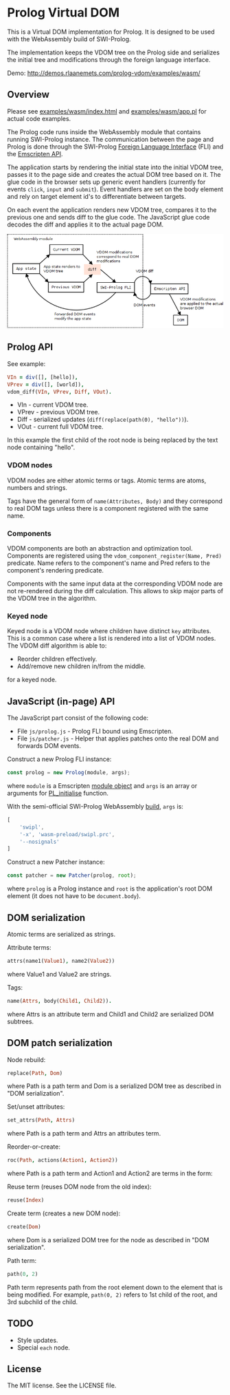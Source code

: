 # Prolog Virtual DOM

This is a Virtual DOM implementation for Prolog. It is
designed to be used with the WebAssembly build of SWI-Prolog.

The implementation keeps the VDOM tree on the Prolog side
and serializes the initial tree and modifications through
the foreign language interface.

Demo: <http://demos.rlaanemets.com/prolog-vdom/examples/wasm/>

## Overview

Please see [examples/wasm/index.html][index-html] and [examples/wasm/app.pl][app] for
actual code examples.

[index-html]:examples/wasm/index.html
[app]:examples/wasm/app.pl

The Prolog code runs inside the WebAssembly module that contains
running SWI-Prolog instance. The communication between the page
and Prolog is done through the SWI-Prolog [Foreign Language Interface][fli] (FLI)
and the [Emscripten API][emapi].

[fli]:http://www.swi-prolog.org/pldoc/man?section=foreign
[emapi]:https://kripken.github.io/emscripten-site/docs/api_reference/index.html

The application starts by rendering the initial state into the
initial VDOM tree, passes it to the page side and creates the
actual DOM tree based on it. The glue code in the browser
sets up generic event handlers (currently for events `click`,
`input` and `submit`). Event handlers are set on the body
element and rely on target element id's to differentiate between
targets.

On each event the application renders new VDOM tree, compares it
to the previous one and sends diff to the glue code. The JavaScript
glue code decodes the diff and applies it to the actual page DOM.

![Prolog VDOM](docs/prolog-vdom.png)

## Prolog API

See example:

```prolog
VIn = div([], [hello]),
VPrev = div([], [world]),
vdom_diff(VIn, VPrev, Diff, VOut).
```

 * VIn - current VDOM tree.
 * VPrev - previous VDOM tree.
 * Diff - serialized updates (`diff(replace(path(0), "hello"))`).
 * VOut - current full VDOM tree.

In this example the first child of the root node is being
replaced by the text node containing "hello".

### VDOM nodes

VDOM nodes are either atomic terms or tags. Atomic terms are atoms,
numbers and strings.

Tags have the general form of `name(Attributes, Body)` and they
correspond to real DOM tags unless there is a component registered
with the same name.

### Components

VDOM components are both an abstraction and optimization tool.
Components are registered using the `vdom_component_register(Name, Pred)`
predicate. Name refers to the component's name and Pred refers
to the component's rendering predicate.

Components with the same input data at the corresponding VDOM node are
not re-rendered during the diff calculation. This allows to skip
major parts of the VDOM tree in the algorithm.

### Keyed node

Keyed node is a VDOM node where children have distinct `key`
attributes. This is a common case where a list is rendered into
a list of VDOM nodes. The VDOM diff algorithm is able to:

 * Reorder children effectively.
 * Add/remove new children in/from the middle.

for a keyed node.

## JavaScript (in-page) API

The JavaScript part consist of the following code:

 * File `js/prolog.js` - Prolog FLI bound using Emscripten.
 * File `js/patcher.js` - Helper that applies patches onto the real DOM and forwards DOM events.

Construct a new Prolog FLI instance:

```js
const prolog = new Prolog(module, args);
```

where `module` is a Emscripten [module object][Module] and
`args` is an array or arguments for [PL_initialise][pl-init] function.

With the semi-official SWI-Prolog WebAssembly [build][swi-wasm], `args` is:

```js
[
    'swipl',
    '-x', 'wasm-preload/swipl.prc',
    '--nosignals'
]
```

[Module]:https://kripken.github.io/emscripten-site/docs/api_reference/module.html
[pl-init]:http://www.swi-prolog.org/pldoc/doc_for?object=c(%27PL_initialise%27)
[swi-wasm]:https://github.com/SWI-Prolog/swipl-wasm

Construct a new Patcher instance:

```js
const patcher = new Patcher(prolog, root);
```

where `prolog` is a Prolog instance and `root` is the
application's root DOM element (it does not have to be `document.body`).

## DOM serialization

Atomic terms are serialized as strings.

Attribute terms:

```prolog
attrs(name1(Value1), name2(Value2))
```

where Value1 and Value2 are strings.

Tags:

```prolog
name(Attrs, body(Child1, Child2)).
```

where Attrs is an attribute term and Child1 and
Child2 are serialized DOM subtrees.

## DOM patch serialization

Node rebuild:

```prolog
replace(Path, Dom)
```

where Path is a path term and Dom is a serialized DOM
tree as described in "DOM serialization".

Set/unset attributes:

```prolog
set_attrs(Path, Attrs)
```

where Path is a path term and Attrs an attributes term.

Reorder-or-create:

```prolog
roc(Path, actions(Action1, Action2))
```

where Path is a path term and Action1 and Action2 are
terms in the form:

Reuse term (reuses DOM node from the old index):

```prolog
reuse(Index)
```

Create term (creates a new DOM node):

```prolog
create(Dom)
```

where Dom is a serialized DOM tree for the node as
described in "DOM serialization".

Path term:

```prolog
path(0, 2)
```

Path term represents path from the root element down to
the element that is being modified. For example, `path(0, 2)`
refers to 1st child of the root, and 3rd subchild of the child.

## TODO

 * Style updates.
 * Special `each` node.

## License

The MIT license. See the LICENSE file.
